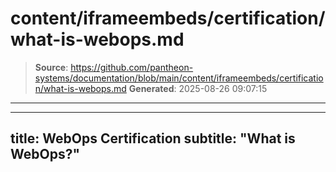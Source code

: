 # content/iframeembeds/certification/what-is-webops.md

> **Source**: https://github.com/pantheon-systems/documentation/blob/main/content/iframeembeds/certification/what-is-webops.md
> **Generated**: 2025-08-26 09:07:15

---

---
title: WebOps Certification
subtitle: "What is WebOps?"
---

<Partial file="certification-guide/what-is-webops.md" />
